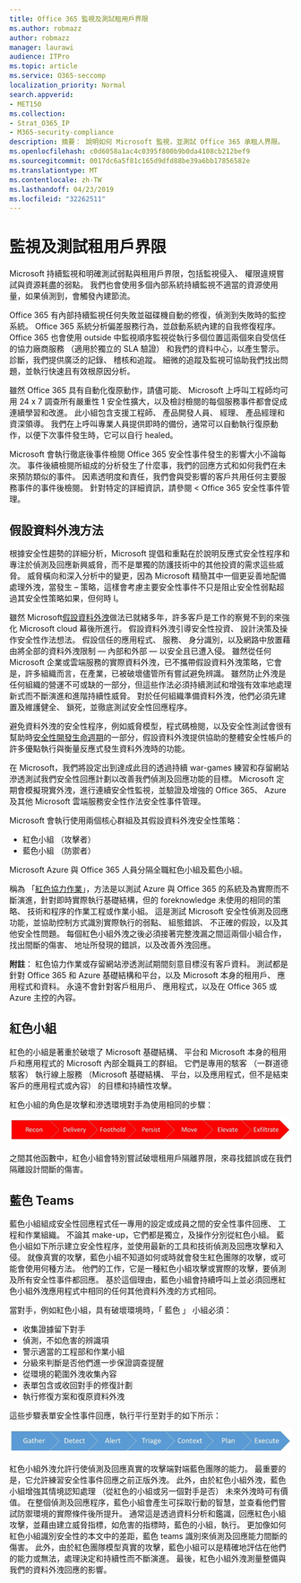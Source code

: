 ```yaml
---
title: Office 365 監視及測試租用戶界限
ms.author: robmazz
author: robmazz
manager: laurawi
audience: ITPro
ms.topic: article
ms.service: O365-seccomp
localization_priority: Normal
search.appverid:
- MET150
ms.collection:
- Strat_O365_IP
- M365-security-compliance
description: 摘要： 說明如何 Microsoft 監視，並測試 Office 365 承租人界限。
ms.openlocfilehash: c0d6058a1ac4c0395f800b9b0da4108cb212bef9
ms.sourcegitcommit: 0017dc6a5f81c165d9dfd88be39a6bb17856582e
ms.translationtype: MT
ms.contentlocale: zh-TW
ms.lasthandoff: 04/23/2019
ms.locfileid: "32262511"
---
```

# <a name="monitoring-and-testing-tenant-boundaries"></a>監視及測試租用戶界限
Microsoft 持續監視和明確測試弱點與租用戶界限，包括監視侵入、 權限違規嘗試與資源耗盡的弱點。 我們也會使用多個內部系統持續監視不適當的資源使用量，如果偵測到，會觸發內建節流。

Office 365 有內部持續監視任何失敗並磁碟機自動的修復，偵測到失敗時的監控系統。 Office 365 系統分析偏差服務行為，並啟動系統內建的自我修復程序。 Office 365 也會使用 outside 中監視順序監視從執行多個位置這兩個來自受信任的協力廠商服務 （適用於獨立的 SLA 驗證） 和我們的資料中心，以產生警示。 診斷，我們提供廣泛的記錄、 稽核和追蹤。 細微的追蹤及監視可協助我們找出問題，並執行快速且有效根原因分析。

雖然 Office 365 具有自動化復原動作，請儘可能、 Microsoft 上呼叫工程師均可用 24 x 7 調查所有嚴重性 1 安全性擴大，以及檢討檢閱的每個服務事件都會促成連續學習和改進。 此小組包含支援工程師、 產品開發人員、 經理、 產品經理和資深領導。 我們在上呼叫專業人員提供即時的備份，通常可以自動執行復原動作，以便下次事件發生時，它可以自行 healed。

Microsoft 會執行徹底後事件檢閱 Office 365 安全性事件發生的影響大小不論每次。 事件後續檢閱所組成的分析發生了什麼事，我們的回應方式和如何我們在未來預防類似的事件。 因素透明度和責任，我們會與受影響的客戶共用任何主要服務事件的事件後檢閱。 針對特定的詳細資訊，請參閱 < <b0>Office 365 安全性事件管理</b0>。

## <a name="assume-breach-methodology"></a>假設資料外洩方法
根據安全性趨勢的詳細分析，Microsoft 提倡和重點在於說明反應式安全性程序和專注於偵測及回應新興威脅，而不是單獨的防護技術中的其他投資的需求這些威脅。 威脅橫向和深入分析中的變更，因為 Microsoft 精簡其中一個更妥善地配備處理外洩，當發生 – 策略，這樣會考慮主要安全性事件不只是阻止安全性弱點超過其安全性策略如果，但何時 l。

雖然 Microsoft[假設資料外洩](https://www.microsoft.com/en-us/TrustCenter/Security/default.aspx)做法已就緒多年，許多客戶是工作的察覺不到的來強化 Microsoft cloud 幕後所進行。 假設資料外洩引導安全性投資、 設計決策及操作安全性作法想法。 假設信任的應用程式、 服務、 身分識別，以及網路中放置藉由將全部的資料外洩限制 — 內部和外部 — 以安全且已遭入侵。 雖然從任何 Microsoft 企業或雲端服務的實際資料外洩，已不攜帶假設資料外洩策略，它會是，許多組織而言，在產業，已被破壞儘管所有嘗試避免辨識。 雖然防止外洩是任何組織的營運不可或缺的一部分，但這些作法必須持續測試和增強有效率地處理新式而不斷演進和進階持續性威脅。 對於任何組織準備資料外洩，他們必須先建置及維護健全、 鎖死，並徹底測試安全性回應程序。

避免資料外洩的安全性程序，例如威脅模型，程式碼檢閱，以及安全性測試會很有幫助時[安全性開發生命週期](http://www.microsoft.com/security/sdl/default.aspx)的一部分，假設資料外洩提供協助的整體安全性帳戶的許多優點執行與衡量反應式發生資料外洩時的功能。

在 Microsoft，我們將設定出到達成此目的透過持續 war-games 練習和存留網站滲透測試我們安全性回應計劃以改善我們偵測及回應功能的目標。 Microsoft 定期會模擬現實外洩，進行連續安全性監視，並驗證及增強的 Office 365、 Azure 及其他 Microsoft 雲端服務安全性作法安全性事件管理。

Microsoft 會執行使用兩個核心群組及其假設資料外洩安全性策略：
- 紅色小組 （攻擊者）
- 藍色小組 （防禦者）

Microsoft Azure 與 Office 365 人員分隔全職紅色小組及藍色小組。

稱為 「[紅色協力作業](http://go.microsoft.com/fwlink/?linkid=518599)」，方法是以測試 Azure 與 Office 365 的系統及為實際而不斷演進，針對即時實際執行基礎結構，但的 foreknowledge 未使用的相同的策略、 技術和程序的作業工程或作業小組。 這是測試 Microsoft 安全性偵測及回應功能，並協助控制方式識別實際執行的弱點、 組態錯誤、 不正確的假設，以及其他安全性問題。 每個紅色小組外洩之後必須接著完整洩漏之間這兩個小組合作，找出間斷的傷害、 地址所發現的錯誤，以及改善外洩回應。

**附註**： 紅色協力作業或存留網站滲透測試期間刻意目標沒有客戶資料。 測試都是針對 Office 365 和 Azure 基礎結構和平台，以及 Microsoft 本身的租用戶、 應用程式和資料。 永遠不會針對客戶租用戶、 應用程式，以及在 Office 365 或 Azure 主控的內容。

## <a name="red-teams"></a>紅色小組
紅色的小組是著重於破壞了 Microsoft 基礎結構、 平台和 Microsoft 本身的租用戶和應用程式的 Microsoft 內部全職員工的群組。 它們是專用的駭客 （一群道德駭客） 執行線上服務 （Microsoft 基礎結構、 平台，以及應用程式，但不是結束客戶的應用程式或內容） 的目標和持續性攻擊。

紅色小組的角色是攻擊和滲透環境對手為使用相同的步驟：
 
![資料外洩階段](media/office-365-isolation-breach-stages.png)

之間其他函數中，紅色小組會特別嘗試破壞租用戶隔離界限，來尋找錯誤或在我們隔離設計間斷的傷害。

## <a name="blue-teams"></a>藍色 Teams
藍色小組組成安全性回應程式任一專用的設定或成員之間的安全性事件回應、 工程和作業組織。 不論其 make-up，它們都是獨立，及操作分別從紅色小組。 藍色小組如下所示建立安全性程序，並使用最新的工具和技術偵測及回應攻擊和入侵。 就像真實的攻擊，藍色小組不知道如何或時就會發生紅色團隊的攻擊，或可能會使用何種方法。 他們的工作，它是一種紅色小組攻擊或實際的攻擊，要偵測及所有安全性事件都回應。 基於這個理由，藍色小組會持續呼叫上並必須回應紅色小組外洩應用程式中相同的任何其他資料外洩的方式相同。

當對手，例如紅色小組，具有破壞環境時，「 藍色 」 小組必須：
- 收集證據留下對手
- 偵測，不如危害的辨識項
- 警示適當的工程部和作業小組
- 分級來判斷是否他們進一步保證調查提醒
- 從環境的範圍外洩收集內容
- 表單包含或收回對手的修復計劃
- 執行修復方案和復原資料外洩

這些步驟表單安全性事件回應，執行平行至對手的如下所示：
 
![資料外洩回應階段](media/office-365-isolation-breach-response-stages.png)

紅色小組外洩允許行使偵測及回應真實的攻擊端對端藍色團隊的能力。 最重要的是，它允許練習安全性事件回應之前正版外洩。 此外，由於紅色小組外洩，藍色小組增強其情境認知處理 （從紅色的小組或另一個對手是否） 未來外洩時可有價值。 在整個偵測及回應程序，藍色小組會產生可採取行動的智慧，並查看他們嘗試防禦環境的實際條件後所提升。 通常這是透過資料分析和鑑識，回應紅色小組攻擊，並藉由建立威脅指標，如危害的指標時，藍色的小組，執行。 更加像如何紅色小組識別安全性的本文中的差距，藍色 teams 識別來偵測及回應能力間斷的傷害。 此外，由於紅色團隊模型真實的攻擊，藍色小組可以是精確地評估在他們的能力或無法，處理決定和持續性而不斷演進。 最後，紅色小組外洩測量整備與我們的資料外洩回應的影響。
